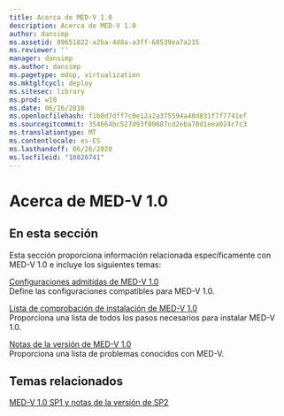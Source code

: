 ```yaml
---
title: Acerca de MED-V 1.0
description: Acerca de MED-V 1.0
author: dansimp
ms.assetid: 89651022-a2ba-4d8a-a3ff-68539ea7a235
ms.reviewer: ''
manager: dansimp
ms.author: dansimp
ms.pagetype: mdop, virtualization
ms.mktglfcycl: deploy
ms.sitesec: library
ms.prod: w10
ms.date: 06/16/2016
ms.openlocfilehash: f1b0d7dff7c0e12a2a375594a48d831f7f7741ef
ms.sourcegitcommit: 354664bc527d93f80687cd2eba70d1eea024c7c3
ms.translationtype: MT
ms.contentlocale: es-ES
ms.lasthandoff: 06/26/2020
ms.locfileid: "10826741"
---
```

# Acerca de MED-V 1.0


## En esta sección


Esta sección proporciona información relacionada específicamente con MED-V 1.0 e incluye los siguientes temas:

<a href="" id="med-v-1-0-supported-configurations"></a>[Configuraciones admitidas de MED-V 1.0](med-v-10-supported-configurationsmedv-10.md)  
Define las configuraciones compatibles para MED-V 1.0.

<a href="" id="med-v-1-0-installation-checklist"></a>[Lista de comprobación de instalación de MED-V 1.0](med-v-10-installation-checklist.md)  
Proporciona una lista de todos los pasos necesarios para instalar MED-V 1.0.

<a href="" id="med-v-1-0-release-notes"></a>[Notas de la versión de MED-V 1.0](med-v-10-release-notesmedv-10.md)  
Proporciona una lista de problemas conocidos con MED-V.

## Temas relacionados


[MED-V 1.0 SP1 y notas de la versión de SP2](med-v-10-sp1-and-sp2-release-notesmedv-10-sp1.md)

 

 





